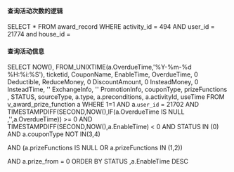 
#### 查询活动次数的逻辑

SELECT *
FROM award_record
WHERE activity_id = 494
AND user_id = 21774
and house_id = 

####  查询活动信息

SELECT 
NOW(),
FROM_UNIXTIME(a.OverdueTime,'%Y-%m-%d %H:%i:%S'),
ticketid, CouponName, EnableTime, OverdueTime, 0 Deductible, ReduceMoney, 0 DiscountAmount, 0 InsteadMoney, 0 InsteadTime, '' ExchangeInfo, '' PromotionInfo, couponType, prizeFunctions , STATUS, 
sourceType, a.type, a.preconditions, 
a.activityId, useTime FROM v_award_prize_function a 
WHERE 1=1 AND a.`user_id` = 21702 
AND TIMESTAMPDIFF(SECOND,NOW(),IF(a.OverdueTime IS NULL ,'',a.OverdueTime)) >= 0 
AND TIMESTAMPDIFF(SECOND,NOW(),a.EnableTime) < 0 AND STATUS IN (0) 
AND a.couponType NOT IN(3,4) 

AND (a.prizeFunctions IS NULL OR a.prizeFunctions IN (1,2)) 


AND a.prize_from = 0 
ORDER BY STATUS ,a.EnableTime DESC
